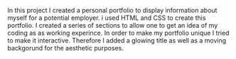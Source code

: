 In this project I created a personal portfolio to display information about myself for a potential employer. i used HTML and CSS to create this portfolio. I created a series of sections to allow one to get an idea of my coding as as working experince. In order to make my portfolio unique I tried to make it interactive. Therefore I added a glowing title as well as a moving backgorund for the aesthetic purposes.

